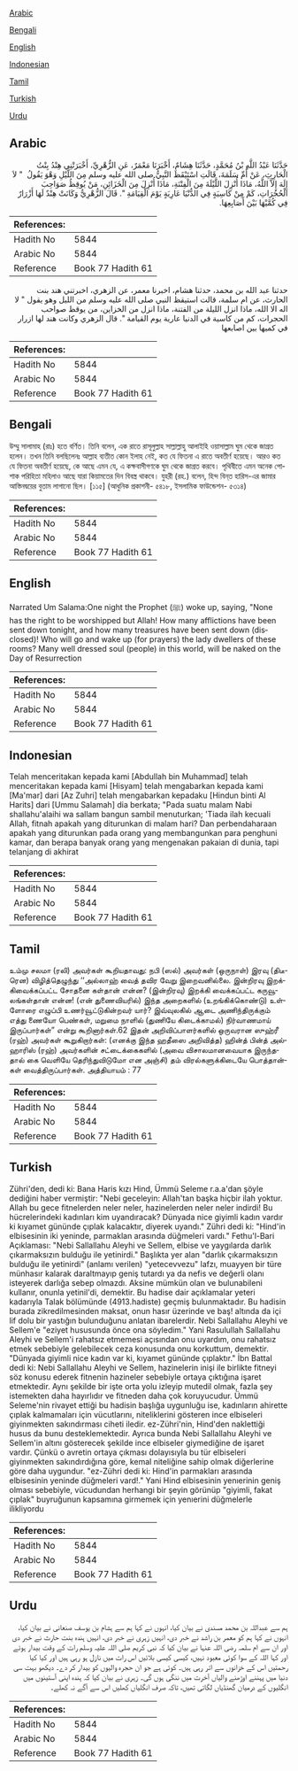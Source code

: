[Arabic](#arabic)

[Bengali](#bengali)

[English](#english)

[Indonesian](#indonesian)

[Tamil](#tamil)

[Turkish](#turkish)

[Urdu](#urdu)

## Arabic


<div dir="rtl" lang="ar" style={{fontSize:'larger',backgroundColor:'#f8f9fa',padding:20}}>
حَدَّثَنَا عَبْدُ اللَّهِ بْنُ مُحَمَّدٍ، حَدَّثَنَا هِشَامٌ، أَخْبَرَنَا مَعْمَرٌ، عَنِ الزُّهْرِيِّ، أَخْبَرَتْنِي هِنْدُ بِنْتُ الْحَارِثِ، عَنْ أُمِّ سَلَمَةَ، قَالَتِ اسْتَيْقَظَ النَّبِيُّ صلى الله عليه وسلم مِنَ اللَّيْلِ وَهْوَ يَقُولُ ‏ "‏ لاَ إِلَهَ إِلاَّ اللَّهُ، مَاذَا أُنْزِلَ اللَّيْلَةَ مِنَ الْفِتْنَةِ، مَاذَا أُنْزِلَ مِنَ الْخَزَائِنِ، مَنْ يُوقِظُ صَوَاحِبَ الْحُجُرَاتِ، كَمْ مِنْ كَاسِيَةٍ فِي الدُّنْيَا عَارِيَةٍ يَوْمَ الْقِيَامَةِ ‏"‏‏.‏ قَالَ الزُّهْرِيُّ وَكَانَتْ هِنْدٌ لَهَا أَزْرَارٌ فِي كُمَّيْهَا بَيْنَ أَصَابِعِهَا‏.‏
</div>
<div style={{backgroundColor:'#f8f9fa',padding:20, marginBottom: 10}}><table> <thead> <tr> <th>References:</th> <th></th> </tr> </thead> <tbody><tr><td>Hadith No</td><td>5844</td></tr><tr><td>Arabic No</td><td>5844</td></tr><tr><td>Reference</td><td>Book 77 Hadith 61</td></tr></tbody></table></div>


<div dir="rtl" lang="ar" style={{fontSize:'larger',backgroundColor:'#f8f9fa',padding:20}}>
حدثنا عبد الله بن محمد، حدثنا هشام، اخبرنا معمر، عن الزهري، اخبرتني هند بنت الحارث، عن ام سلمة، قالت استيقظ النبي صلى الله عليه وسلم من الليل وهو يقول " لا اله الا الله، ماذا انزل الليلة من الفتنة، ماذا انزل من الخزاين، من يوقظ صواحب الحجرات، كم من كاسية في الدنيا عارية يوم القيامة ". قال الزهري وكانت هند لها ازرار في كميها بين اصابعها
</div>
<div style={{backgroundColor:'#f8f9fa',padding:20, marginBottom: 10}}><table> <thead> <tr> <th>References:</th> <th></th> </tr> </thead> <tbody><tr><td>Hadith No</td><td>5844</td></tr><tr><td>Arabic No</td><td>5844</td></tr><tr><td>Reference</td><td>Book 77 Hadith 61</td></tr></tbody></table></div>

## Bengali


<div dir="ltr" lang="bn" style={{fontSize:'larger',backgroundColor:'#f8f9fa',padding:20}}>
উম্মু সালামাহ (রাঃ) হতে বর্ণিত। তিনি বলেন, এক রাতে রাসূলুল্লাহ সাল্লাল্লাহু আলাইহি ওয়াসাল্লাম ঘুম থেকে জাগ্রত হলেন। তখন তিনি বলছিলেনঃ আল্লাহ ব্যতীত কোন ইলাহ নেই, কত যে ফিতনা এ রাতে অবতীর্ণ হয়েছে। আরও কত যে ফিতনা অবতীর্ণ হয়েছে, কে আছে এমন যে, এ কক্ষবাসীগণকে ঘুম থেকে জাগ্রত করবে। পৃথিবীতে এমন অনেক পোশাক পরিহিতা মহিলাও আছে যারা কিয়ামতের দিন বিবস্ত্র থাকবে। যুহরী (রহ.) বলেন, হিন্দ বিন্‌ত হারিস-এর জামার আস্তিনদ্বয়ের বুতাম লাগানো ছিল। [১১৫] (আধুনিক প্রকাশনী- ৫৪১৮, ইসলামিক ফাউন্ডেশন- ৫৩১৪)
</div>
<div style={{backgroundColor:'#f8f9fa',padding:20, marginBottom: 10}}><table> <thead> <tr> <th>References:</th> <th></th> </tr> </thead> <tbody><tr><td>Hadith No</td><td>5844</td></tr><tr><td>Arabic No</td><td>5844</td></tr><tr><td>Reference</td><td>Book 77 Hadith 61</td></tr></tbody></table></div>

## English


<div dir="ltr" lang="en" style={{fontSize:'larger',backgroundColor:'#f8f9fa',padding:20}}>
Narrated Um Salama:One night the Prophet (ﷺ) woke up, saying, "None has the right to be worshipped but Allah! How many afflictions have been sent down tonight, and how many treasures have been sent down (disclosed)! Who will go and wake up (for prayers) the lady dwellers of these rooms? Many well dressed soul (people) in this world, will be naked on the Day of Resurrection
</div>
<div style={{backgroundColor:'#f8f9fa',padding:20, marginBottom: 10}}><table> <thead> <tr> <th>References:</th> <th></th> </tr> </thead> <tbody><tr><td>Hadith No</td><td>5844</td></tr><tr><td>Arabic No</td><td>5844</td></tr><tr><td>Reference</td><td>Book 77 Hadith 61</td></tr></tbody></table></div>

## Indonesian


<div dir="ltr" lang="id" style={{fontSize:'larger',backgroundColor:'#f8f9fa',padding:20}}>
Telah menceritakan kepada kami [Abdullah bin Muhammad] telah menceritakan kepada kami [Hisyam] telah mengabarkan kepada kami [Ma'mar] dari [Az Zuhri] telah mengabarkan kepadaku [Hindun binti Al Harits] dari [Ummu Salamah] dia berkata; "Pada suatu malam Nabi shallahu'alaihi wa sallam bangun sambil menuturkan; 'Tiada ilah kecuali Allah, fitnah apakah yang diturunkan di malam hari? Dan perbendaharaan apakah yang diturunkan pada orang yang membangunkan para penghuni kamar, dan berapa banyak orang yang mengenakan pakaian di dunia, tapi telanjang di akhirat
</div>
<div style={{backgroundColor:'#f8f9fa',padding:20, marginBottom: 10}}><table> <thead> <tr> <th>References:</th> <th></th> </tr> </thead> <tbody><tr><td>Hadith No</td><td>5844</td></tr><tr><td>Arabic No</td><td>5844</td></tr><tr><td>Reference</td><td>Book 77 Hadith 61</td></tr></tbody></table></div>

## Tamil


<div dir="ltr" lang="ta" style={{fontSize:'larger',backgroundColor:'#f8f9fa',padding:20}}>
உம்மு சலமா (ரலி) அவர்கள் கூறியதாவது: நபி (ஸல்) அவர்கள் (ஒருநாள்) இரவு (திடீரென) விழித்தெழுந்து ‘‘அல்லாஹ் வைத் தவிர வேறு இறைவனில்லை. இன்றிரவு இறக்கிவைக்கப்பட்ட சோதனை கள்தான் என்ன? (இன்றிரவு) இறக்கி வைக்கப்பட்ட கருவூலங்கள்தான் என்ன! (என் துணைவியரில்) இந்த அறைகளில் (உறங்கிக்கொண்டு) உள்ளோரை எழுப்பி உணர்வூட்டுகின்றவர் யார்? இவ்வுலகில் ஆடை அணிந்திருக்கும் எத்து ணையோ பெண்கள், மறுமை நாளில் (துணியே கிடைக்காமல்) நிர்வாணமாய் இருப்பார்கள்” என்று கூறினார்கள்.62 இதன் அறிவிப்பாளர்களில் ஒருவரான ஸுஹ்ரீ (ரஹ்) அவர்கள் கூறுகிறார்கள்: (எனக்கு இந்த ஹதீஸை அறிவித்த) ஹின்த் பின்த் அல்ஹாரிஸ் (ரஹ்) அவர்களின் சட்டைக்கைகளில் (அவை விசாலமானவையாக இருந்ததால் கை வெளியே தெரிந்துவிடுமோ என அஞ்சி) தம் விரல்களுக்கிடையே பொத்தான்கள் வைத்திருப்பார்கள். அத்தியாயம் : 77
</div>
<div style={{backgroundColor:'#f8f9fa',padding:20, marginBottom: 10}}><table> <thead> <tr> <th>References:</th> <th></th> </tr> </thead> <tbody><tr><td>Hadith No</td><td>5844</td></tr><tr><td>Arabic No</td><td>5844</td></tr><tr><td>Reference</td><td>Book 77 Hadith 61</td></tr></tbody></table></div>

## Turkish


<div dir="ltr" lang="tr" style={{fontSize:'larger',backgroundColor:'#f8f9fa',padding:20}}>
Zühri'den, dedi ki: Bana Haris kızı Hind, Ümmü Seleme r.a.a'dan şöyle dediğini haber vermiştir: "Nebi geceleyin: Allah'tan başka hiçbir ilah yoktur. Allah bu gece fitnelerden neler neler, hazinelerden neler neler indirdi! Bu hücrelerindeki kadınları kim uyandıracak? Dünyada nice giyimli kadın vardır ki kıyamet gününde çıplak kalacaktır, diyerek uyandı." Zühri dedi ki: "Hind'in elbisesinin iki yeninde, parmaklan arasında düğmeleri vardı." Fethu'l-Bari Açıklaması: "Nebi Sallallahu Aleyhi ve Sellem, elbise ve yaygılarda darlık çıkarmaksızın bulduğu ile yetinirdi." Başlıkta yer alan "darlık çıkarmaksızın bulduğu ile yetinirdi" (anlamı verilen) "yetecevvezu" lafzı, muayyen bir türe münhasır kalarak daraltmayıp geniş tutardı ya da nefis ve değerli olanı isteyerek darlığa sebep olmazdı. Aksine mümkün olan ve bulunabileni kullanır, onunla yetinil'di, demektir. Bu hadise dair açıklamalar yeteri kadarıyla Talak bölümünde (4913.hadiste) geçmiş bulunmaktadır. Bu hadisin burada zikredilmesinden maksat, onun hasır üzerinde ve baş! altında da içi lif dolu bir yastığın bulunduğunu anlatan ibarelerdir. Nebi Sallallahu Aleyhi ve Sellem'e "eziyet hususunda önce ona söyledim." Yani Rasulullah Sallallahu Aleyhi ve Sellem'i rahatsız etmemesi açısından onu uyardım, onu rahatsız etmek sebebiyle gelebilecek ceza konusunda onu korkuttum, demektir. "Dünyada giyimli nice kadın var ki, kıyamet gününde çıplaktır." İbn Battal dedi ki: Nebi Sallallahu Aleyhi ve Sellem, hazinelerin inişi ile birlikte fitneyi söz konusu ederek fitnenin hazineler sebebiyle ortaya çıktığına işaret etmektedir. Aynı şekilde bir işte orta yolu izleyip mutedil olmak, fazla şey istemekten daha hayırlıdır ve fitneden daha çok koruyucudur. Ümmü Seleme'nin rivayet ettiği bu hadisin başlığa uygunluğu ise, kadınların ahirette çıplak kalmamaları için vücutlarını, niteliklerini gösteren ince elbiseleri giyinmekten sakındırması ciheti iledir. ez-Zühri'nin, Hind'den naklettiği husus da bunu desteklemektedir. Ayrıca bunda Nebi Sallallahu Aleyhi ve Sellem'in altını gösterecek şekilde ince elbiseler giymediğine de işaret vardır. Çünkü o avretin ortaya çıkması dolayısıyla bu tür elbiseleri giyinmekten sakındırdığına göre, kemal niteliğine sahip olmak diğerlerine göre daha uygundur. "ez-Zühri dedi ki: Hind'in parmakları arasında elbisesinin yeninde düğmeleri vard!." Yani Hind elbisesinin yenıerinin geniş olması sebebiyle, vücudundan herhangi bir şeyin görünüp "giyimli, fakat çıplak" buyruğunun kapsamına girmemek için yenıerini düğmelerle ilikliyordu
</div>
<div style={{backgroundColor:'#f8f9fa',padding:20, marginBottom: 10}}><table> <thead> <tr> <th>References:</th> <th></th> </tr> </thead> <tbody><tr><td>Hadith No</td><td>5844</td></tr><tr><td>Arabic No</td><td>5844</td></tr><tr><td>Reference</td><td>Book 77 Hadith 61</td></tr></tbody></table></div>

## Urdu


<div dir="rtl" lang="ur" style={{fontSize:'larger',backgroundColor:'#f8f9fa',padding:20}}>
ہم سے عبداللہ بن محمد مسندی نے بیان کیا، انہوں نے کہا ہم سے ہشام بن یوسف صنعانی نے بیان کیا، انہوں نے کہا ہم کو معمر بن راشد نے خبر دی، انہیں زہری نے خبر دی، انہیں ہندہ بنت حارث نے خبر دی اور ان سے ام سلمہ رضی اللہ عنہا نے بیان کیا کہ نبی کریم صلی اللہ علیہ وسلم رات کے وقت بیدار ہوئے اور کہا اللہ کے سوا کوئی معبود نہیں، کیسی کیسی بلائیں اس رات میں نازل ہو رہی ہیں اور کیا کیا رحمتیں اس کے خزانوں سے اتر رہی ہیں۔ کوئی ہے جو ان حجرہ والیوں کو بیدار کر دے۔ دیکھو بہت سی دنیا میں پہننے اوڑھنے والیاں آخرت میں ننگی ہوں گی۔ زہری نے بیان کیا کہ ہندہ اپنی آستینوں میں انگلیوں کے درمیان گھنڈیاں لگاتی تھیں، تاکہ صرف انگلیاں کھلیں اس سے آگے نہ کھلے۔
</div>
<div style={{backgroundColor:'#f8f9fa',padding:20, marginBottom: 10}}><table> <thead> <tr> <th>References:</th> <th></th> </tr> </thead> <tbody><tr><td>Hadith No</td><td>5844</td></tr><tr><td>Arabic No</td><td>5844</td></tr><tr><td>Reference</td><td>Book 77 Hadith 61</td></tr></tbody></table></div>